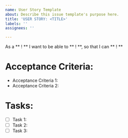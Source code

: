 ```yaml
---
name: User Story Template
about: Describe this issue template's purpose here.
title: 'USER STORY: <TITLE>'
labels: ''
assignees: ''

---
```


As a ** ! ** I want to be able to ** ! **, so that I can ** ! **

# Acceptance Criteria:

* Acceptance Criteria 1: 
* Acceptance Criteria 2: 


# Tasks:

- [ ] Task 1: 
- [ ] Task 2: 
- [ ] Task 3:
